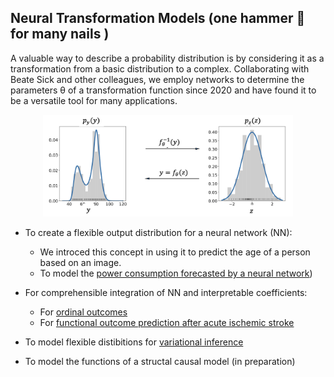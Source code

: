 ## Neural Transformation Models (one hammer 🔨 for many nails )
A valuable way to describe a probability distribution is by considering it as a transformation from a basic distribution to a complex. Collaborating with Beate Sick and other colleagues, we employ networks to determine the parameters θ of a transformation function since 2020 and have found it to be a versatile tool for many applications. 

<div style="text-align: center;">
    <img src="../imgs/trafo.png" alt="image"  style="left;" width="400"><br>
 </div>

* To create a flexible output distribution for a neural network (NN):
    * We introced this concept in [](https://ieeexplore.ieee.org/abstract/document/9413177/) using it to predict the age of a person based on an image. 
    * To model the [power consumption forecasted by a neural network](https://ieeexplore.ieee.org/abstract/document/10066318))

* For comprehensible integration of NN and interpretable coefficients:
   *  For [ordinal outcomes](https://www.sciencedirect.com/science/article/abs/pii/S003132032100443X)
   *  For [functional outcome prediction after acute ischemic stroke](https://onlinelibrary.wiley.com/doi/abs/10.1002/bimj.202100379)

* To model flexible distibitions for [variational inference](https://arxiv.org/abs/2202.05650)

* To model the functions of a structal causal model (in preparation)

